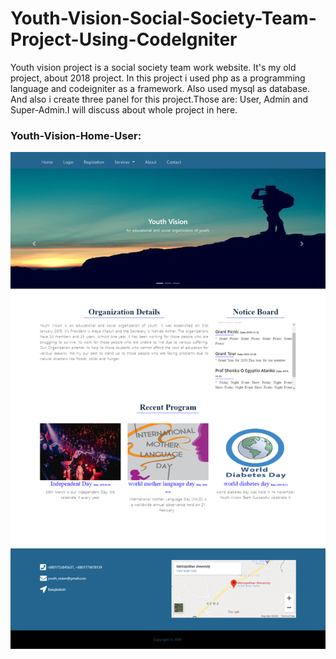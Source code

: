# Youth-Vision-Social-Society-Team-Project-Using-CodeIgniter
 Youth vision project is a social society team work website. It's my old project, about 2018 project. In this project i used php as a programming language and codeigniter as a framework. Also used mysql as database. And also i create three panel for this project.Those are: User, Admin and Super-Admin.I will discuss about whole project in here.

### Youth-Vision-Home-User:
<img align='center' src="https://github.com/NowshadRuhan/Youth-Vision-Social-Society-Team-Project-Using-CodeIgniter/blob/master/Youth-Vision-Home.png" width="580" hight=500>
